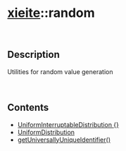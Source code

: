 # [xieite](./xieite.md)\:\:random

&nbsp;

## Description
Utilities for random value generation

&nbsp;

## Contents
- [UniformInterruptableDistribution \{\}](./namespaces/random/uniform_interruptable_distribution.md)
- [UniformDistribution](./namespaces/random/uniform_distribution.md)
- [getUniversallyUniqueIdentifier\(\)](./namespaces/random/get_universally_unique_identifier.md)
